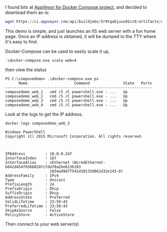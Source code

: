 I found bits at [AppVeyor for Docker Compose project](https://ci.appveyor.com/project/docker/compose), and decided to download them as-is:
```powershell
wget https://ci.appveyor.com/api/buildjobs/5r9tqabjuus01cc9/artifacts/dist/docker-compose-Windows-x86_64.exe -OutFile docker-compose.exe
```

This demo is simple, and just launches an IIS web server with a fun home page. Once an IP address is obtained, it will be dumped to the TTY where it's easy to find.

Docker-Compose can be used to easily scale it up,
```
.\docker-compose.exe scale web=4
```

then view the status
```
PS C:\composedemo> .\docker-compose.exe ps
      Name                     Command               State   Ports
------------------------------------------------------------------
composedemo_web_1   cmd /S /C powershell.exe - ...   Up
composedemo_web_2   cmd /S /C powershell.exe - ...   Up
composedemo_web_3   cmd /S /C powershell.exe - ...   Up
composedemo_web_4   cmd /S /C powershell.exe - ...   Up
```

Look at the logs to get the IP address.
```
docker logs composedemo_web_3

Windows PowerShell
Copyright (C) 2015 Microsoft Corporation. All rights reserved.



IPAddress         : 10.0.0.247
InterfaceIndex    : 167
InterfaceAlias    : vEthernet (WiredEthernet-b642d454f03668207cfdaf8a2be6136103
                    1034ad9d7f541d18133d661d32e143-0)
AddressFamily     : IPv4
Type              : Unicast
PrefixLength      : 24
PrefixOrigin      : Dhcp
SuffixOrigin      : Dhcp
AddressState      : Preferred
ValidLifetime     : 23:59:43
PreferredLifetime : 23:59:43
SkipAsSource      : False
PolicyStore       : ActiveStore
```

Then connect to your web server(s)